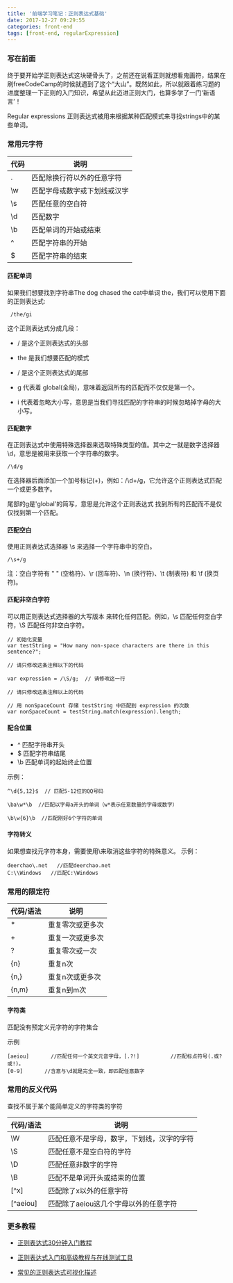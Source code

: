 ```yaml
---
title: '前端学习笔记：正则表达式基础'
date: 2017-12-27 09:29:55
categories: front-end 
tags: [front-end, regularExpression] 
---
```


### 写在前面

终于要开始学正则表达式这块硬骨头了，之前还在说看正则就想看鬼画符，结果在刷freeCodeCamp的时候就遇到了这个“大山”。既然如此，所以就跟着练习题的进度整理一下正则的入门知识，希望从此迈进正则大门，也算多学了一门‘新语言’！

Regular expressions 正则表达式被用来根据某种匹配模式来寻找strings中的某些单词。

###  常用元字符
代码	|说明
---|---
.	|匹配除换行符以外的任意字符
\w	|匹配字母或数字或下划线或汉字
\s	|匹配任意的空白符
\d	|匹配数字
\b	|匹配单词的开始或结束
^	|匹配字符串的开始
$	|匹配字符串的结束

<!--more-->

#### 匹配单词
如果我们想要找到字符串The dog chased the cat中单词 the，我们可以使用下面的正则表达式:

```
 /the/gi
```
这个正则表达式分成几段：

* / 是这个正则表达式的头部

* the 是我们想要匹配的模式

* / 是这个正则表达式的尾部

* g 代表着 global(全局)，意味着返回所有的匹配而不仅仅是第一个。

* i 代表着忽略大小写，意思是当我们寻找匹配的字符串的时候忽略掉字母的大小写。



#### 匹配数字

在正则表达式中使用特殊选择器来选取特殊类型的值。其中之一就是数字选择器\d，意思是被用来获取一个字符串的数字。

```
/\d/g
```

在选择器后面添加一个加号标记(+)，例如：/\d+/g，它允许这个正则表达式匹配一个或更多数字。

尾部的g是'global'的简写，意思是允许这个正则表达式 找到所有的匹配而不是仅仅找到第一个匹配。

#### 匹配空白
使用正则表达式选择器 \s 来选择一个字符串中的空白。

```
/\s+/g
```

注：空白字符有 " " (空格符)、\r (回车符)、\n (换行符)、\t (制表符) 和 \f (换页符)。

#### 匹配非空白字符
可以用正则表达式选择器的大写版本 来转化任何匹配。例如，\s 匹配任何空白字符，\S 匹配任何非空白字符。

```
// 初始化变量
var testString = "How many non-space characters are there in this sentence?";

// 请只修改这条注释以下的代码

var expression = /\S/g;  // 请修改这一行

// 请只修改这条注释以上的代码

// 用 nonSpaceCount 存储 testString 中匹配到 expression 的次数
var nonSpaceCount = testString.match(expression).length;
```

#### 配合位置
* ^ 匹配字符串开头
*  $  匹配字符串结尾
*  \b 匹配单词的起始终止位置

示例：

```
^\d{5,12}$  // 匹配5-12位的QQ号码 

\ba\w*\b  //匹配以字母a开头的单词（w*表示任意数量的字母或数字）

\b\w{6}\b  //匹配刚好6个字符的单词
```

#### 字符转义
如果想查找元字符本身，需要使用\来取消这些字符的特殊意义。
示例：

```
deerchao\.net   //匹配deerchao.net
C:\\Windows   //匹配C:\Windows
```

### 常用的限定符
代码/语法	|说明
---|---
*	|重复零次或更多次
+	|重复一次或更多次
?	|重复零次或一次
{n}	|重复n次
{n,}	|重复n次或更多次
{n,m}	|重复n到m次

#### 字符类
匹配没有预定义元字符的字符集合

示例

```
[aeiou]       //匹配任何一个英文元音字母，[.?!]          //匹配标点符号(.或?或!)。
[0-9]       //含意与\d就是完全一致，即匹配任意数字

```

### 常用的反义代码
查找不属于某个能简单定义的字符类的字符

代码/语法	|说明
---|---
\W	|匹配任意不是字母，数字，下划线，汉字的字符
\S	|匹配任意不是空白符的字符
\D	|匹配任意非数字的字符
\B	|匹配不是单词开头或结束的位置
[^x]	|匹配除了x以外的任意字符
[^aeiou]	|匹配除了aeiou这几个字母以外的任意字符

### 更多教程

* [正则表达式30分钟入门教程](http://www.jb51.net/tools/zhengze.html)

* [正则表达式入门和高级教程与在线测试工具](http://www.zjmainstay.cn/regexp-one)

* [常见的正则表达式可视化描述](https://juejin.im/entry/581efdb7da2f60005d00ed65)



